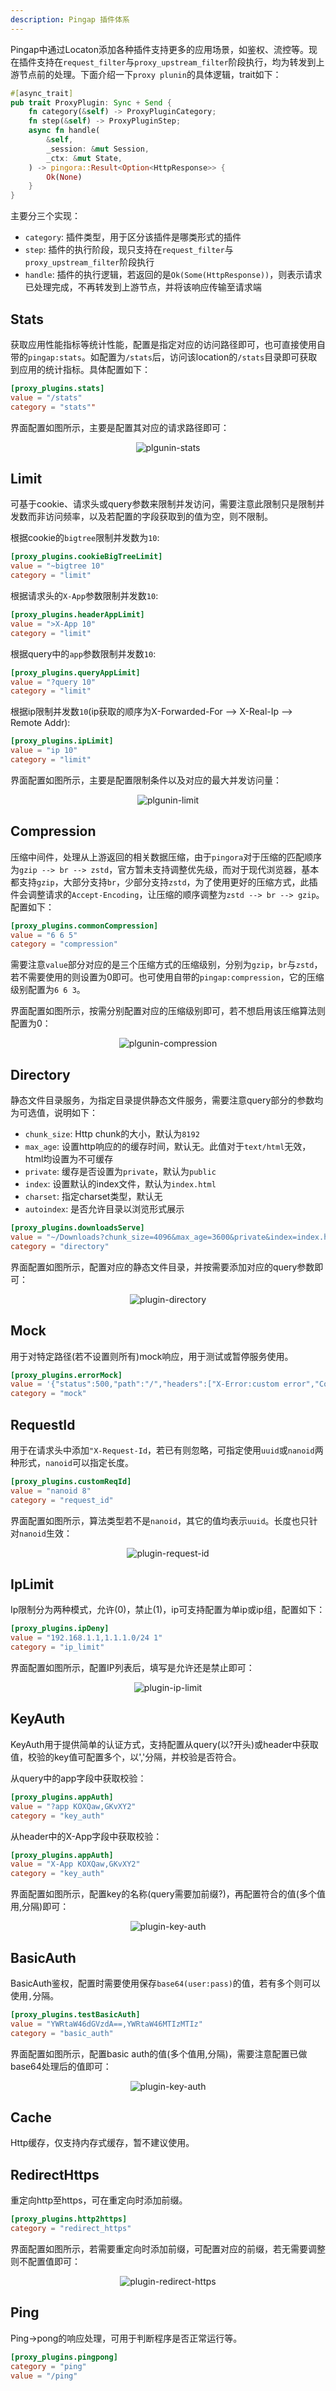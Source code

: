 ```yaml
---
description: Pingap 插件体系
---
```


Pingap中通过Locaton添加各种插件支持更多的应用场景，如鉴权、流控等。现在插件支持在`request_filter`与`proxy_upstream_filter`阶段执行，均为转发到上游节点前的处理。下面介绍一下`proxy plunin`的具体逻辑，trait如下：

```rust
#[async_trait]
pub trait ProxyPlugin: Sync + Send {
    fn category(&self) -> ProxyPluginCategory;
    fn step(&self) -> ProxyPluginStep;
    async fn handle(
        &self,
        _session: &mut Session,
        _ctx: &mut State,
    ) -> pingora::Result<Option<HttpResponse>> {
        Ok(None)
    }
}
```

主要分三个实现：

- `category`: 插件类型，用于区分该插件是哪类形式的插件
- `step`: 插件的执行阶段，现只支持在`request_filter`与`proxy_upstream_filter`阶段执行
- `handle`: 插件的执行逻辑，若返回的是`Ok(Some(HttpResponse))`，则表示请求已处理完成，不再转发到上游节点，并将该响应传输至请求端

## Stats

获取应用性能指标等统计性能，配置是指定对应的访问路径即可，也可直接使用自带的`pingap:stats`。如配置为`/stats`后，访问该location的`/stats`目录即可获取到应用的统计指标。具体配置如下：

```toml
[proxy_plugins.stats]
value = "/stats"
category = "stats""
```

界面配置如图所示，主要是配置其对应的请求路径即可：

<p align="center">
    <img src="../asset/plgunin-stats.jpg" alt="plgunin-stats">
</p>

## Limit

可基于cookie、请求头或query参数来限制并发访问，需要注意此限制只是限制并发数而非访问频率，以及若配置的字段获取到的值为空，则不限制。

根据cookie的`bigtree`限制并发数为`10`:

```toml
[proxy_plugins.cookieBigTreeLimit]
value = "~bigtree 10"
category = "limit"
```

根据请求头的`X-App`参数限制并发数`10`:

```toml
[proxy_plugins.headerAppLimit]
value = ">X-App 10"
category = "limit"
```

根据query中的`app`参数限制并发数`10`:

```toml
[proxy_plugins.queryAppLimit]
value = "?query 10"
category = "limit"
```

根据ip限制并发数`10`(ip获取的顺序为X-Forwarded-For --> X-Real-Ip --> Remote Addr):

```toml
[proxy_plugins.ipLimit]
value = "ip 10"
category = "limit"
```

界面配置如图所示，主要是配置限制条件以及对应的最大并发访问量：

<p align="center">
    <img src="../asset/plgunin-limit.jpg" alt="plgunin-limit">
</p>

## Compression

压缩中间件，处理从上游返回的相关数据压缩，由于`pingora`对于压缩的匹配顺序为`gzip --> br --> zstd`，官方暂未支持调整优先级，而对于现代浏览器，基本都支持`gzip`，大部分支持`br`，少部分支持`zstd`，为了使用更好的压缩方式，此插件会调整请求的`Accept-Encoding`，让压缩的顺序调整为`zstd --> br --> gzip`。配置如下：

```toml
[proxy_plugins.commonCompression]
value = "6 6 5"
category = "compression"
```

需要注意`value`部分对应的是三个压缩方式的压缩级别，分别为`gzip`，`br`与`zstd`，若不需要使用的则设置为0即可。也可使用自带的`pingap:compression`，它的压缩级别配置为`6 6 3`。

界面配置如图所示，按需分别配置对应的压缩级别即可，若不想启用该压缩算法则配置为0：

<p align="center">
    <img src="../asset/plgunin-compression.jpg" alt="plgunin-compression">
</p>

## Directory

静态文件目录服务，为指定目录提供静态文件服务，需要注意query部分的参数均为可选值，说明如下：

- `chunk_size`: Http chunk的大小，默认为`8192`
- `max_age`: 设置http响应的的缓存时间，默认无。此值对于`text/html`无效，html均设置为不可缓存
- `private`: 缓存是否设置为`private`，默认为`public`
- `index`: 设置默认的index文件，默认为`index.html`
- `charset`: 指定charset类型，默认无
- `autoindex`: 是否允许目录以浏览形式展示

```toml
[proxy_plugins.downloadsServe]
value = "~/Downloads?chunk_size=4096&max_age=3600&private&index=index.html&charset=utf-8"
category = "directory"
```

界面配置如图所示，配置对应的静态文件目录，并按需要添加对应的query参数即可：

<p align="center">
    <img src="../asset/plugin-directory.jpg" alt="plugin-directory">
</p>

## Mock

用于对特定路径(若不设置则所有)mock响应，用于测试或暂停服务使用。

```toml
[proxy_plugins.errorMock]
value = '{"status":500,"path":"/","headers":["X-Error:custom error","Content-Type:application/json"],"data":"{\n  \"message\": \"error message\"\n}"}'
category = "mock"
```

## RequestId

用于在请求头中添加`"X-Request-Id`，若已有则忽略，可指定使用`uuid`或`nanoid`两种形式，`nanoid`可以指定长度。

```toml
[proxy_plugins.customReqId]
value = "nanoid 8"
category = "request_id"
```

界面配置如图所示，算法类型若不是`nanoid`，其它的值均表示`uuid`。长度也只针对`nanoid`生效：

<p align="center">
    <img src="../asset/plugin-request-id.jpg" alt="plugin-request-id">
</p>

## IpLimit

Ip限制分为两种模式，允许(0)，禁止(1)，ip可支持配置为单ip或ip组，配置如下：

```toml
[proxy_plugins.ipDeny]
value = "192.168.1.1,1.1.1.0/24 1"
category = "ip_limit"
```

界面配置如图所示，配置IP列表后，填写是允许还是禁止即可：

<p align="center">
    <img src="../asset/plugin-ip-limit.jpg" alt="plugin-ip-limit">
</p>

## KeyAuth

KeyAuth用于提供简单的认证方式，支持配置从query(以?开头)或header中获取值，校验的key值可配置多个，以','分隔，并校验是否符合。

从query中的app字段中获取校验：

```toml
[proxy_plugins.appAuth]
value = "?app KOXQaw,GKvXY2"
category = "key_auth"
```

从header中的X-App字段中获取校验：

```toml
[proxy_plugins.appAuth]
value = "X-App KOXQaw,GKvXY2"
category = "key_auth"
```

界面配置如图所示，配置key的名称(query需要加前缀?)，再配置符合的值(多个值用,分隔)即可：

<p align="center">
    <img src="../asset/plugin-key-auth.jpg" alt="plugin-key-auth">
</p>

## BasicAuth

BasicAuth鉴权，配置时需要使用保存`base64(user:pass)`的值，若有多个则可以使用`,`分隔。

```toml
[proxy_plugins.testBasicAuth]
value = "YWRtaW46dGVzdA==,YWRtaW46MTIzMTIz"
category = "basic_auth"
```

界面配置如图所示，配置basic auth的值(多个值用,分隔)，需要注意配置已做base64处理后的值即可：

<p align="center">
    <img src="../asset/plugin-key-auth.jpg" alt="plugin-key-auth">
</p>

## Cache

Http缓存，仅支持内存式缓存，暂不建议使用。

## RedirectHttps

重定向http至https，可在重定向时添加前缀。

```toml
[proxy_plugins.http2https]
category = "redirect_https"
```

界面配置如图所示，若需要重定向时添加前缀，可配置对应的前缀，若无需要调整则不配置值即可：

<p align="center">
    <img src="../asset/plugin-redirect-https.jpg" alt="plugin-redirect-https">
</p>

## Ping

Ping->pong的响应处理，可用于判断程序是否正常运行等。

```toml
[proxy_plugins.pingpong]
category = "ping"
value = "/ping"
```
